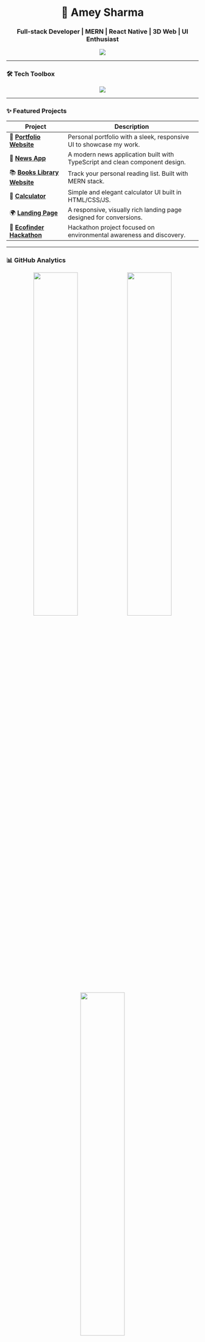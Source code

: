 <h1 align="center">🚀 Amey Sharma</h1>
<h3 align="center">Full-stack Developer | MERN | React Native | 3D Web | UI Enthusiast</h3>

<p align="center">
  <img src="https://readme-typing-svg.herokuapp.com?font=Fira+Code&size=22&pause=1000&center=true&vCenter=true&width=500&lines=Crafting+web+%26+mobile+experiences.;BBuilding+3D+UIs+with+Three.js+%26+Spline.;DeDesigning+clean%2C+responsive+interfaces.💻" />
</p>

---

### 🛠️ Tech Toolbox

<p align="center">
  <img src="https://skillicons.dev/icons?i=react,tailwind,bootstrap,threejs,html,css,js,react,nodejs,express,mongodb,git&theme=dark" />
</p>

---

### ✨ Featured Projects

| Project | Description |
|--------|-------------|
| 🔗 [**Portfolio Website**](https://github.com/AmeySharma1/Portfolio-website) | Personal portfolio with a sleek, responsive UI to showcase my work. |
| 📱 [**News App**](https://github.com/AmeySharma1/News_App) | A modern news application built with TypeScript and clean component design. |
| 📚 [**Books Library Website**](https://github.com/AmeySharma1/Books-Library-Website) | Track your personal reading list. Built with MERN stack. |
| 🧮 [**Calculator**](https://github.com/AmeySharma1/Calculator) | Simple and elegant calculator UI built in HTML/CSS/JS. |
| 🌍 [**Landing Page**](https://github.com/AmeySharma1/Landing-page) | A responsive, visually rich landing page designed for conversions. |
| 🌱 [**Ecofinder Hackathon**](https://github.com/AmeySharma1/ecofinder_hackathon) | Hackathon project focused on environmental awareness and discovery. |

---

### 📊 GitHub Analytics

<p align="center">
  <img src="https://github-readme-stats.vercel.app/api?username=AmeySharma1&show_icons=true&theme=tokyonight&hide_border=true" width="48%" />
  <img src="https://github-readme-streak-stats.herokuapp.com/?user=AmeySharma1&theme=tokyonight&hide_border=true" width="48%" />
</p>

<p align="center">
  <img src="https://github-readme-stats.vercel.app/api/top-langs/?username=AmeySharma1&layout=compact&theme=tokyonight&hide_border=true" width="48%" />
</p>

---

### 🏆 Achievements

<p align="center">
  <img src="https://github-profile-trophy.vercel.app/?username=AmeySharma1&theme=tokyonight&row=1&column=6" />
</p>

---

### 🌐 Let's Build the Future Together.

<p align="center">
  <img src="https://media.giphy.com/media/qgQUggAC3Pfv687qPC/giphy.gif" width="400" />
</p>
